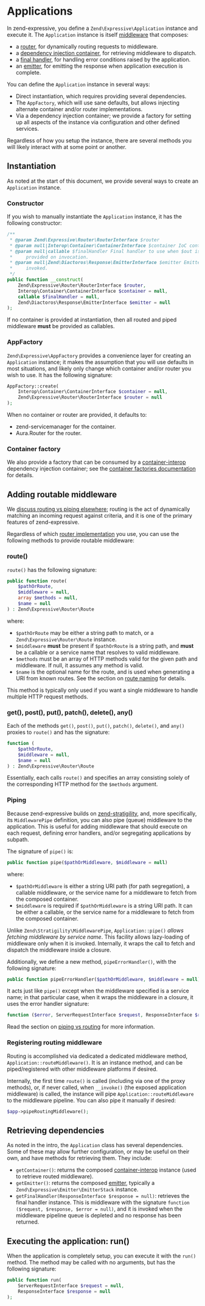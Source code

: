 # Applications

In zend-expressive, you define a `Zend\Expressive\Application` instance and
execute it. The `Application` instance is itself [middleware](https://github.com/zendframework/zend-stratigility/blob/master/doc/book/middleware.md)
that composes:

- a [router](router/intro.md), for dynamically routing requests to middleware.
- a [dependency injection container](container/intro.md), for retrieving
  middleware to dispatch.
- a [final handler](error-handling.md), for handling error conditions raised by
  the application.
- an [emitter](https://github.com/zendframework/zend-diactoros/blob/master/doc/book/emitting-responses.md),
  for emitting the response when application execution is complete.

You can define the `Application` instance in several ways:

- Direct instantiation, which requires providing several dependencies.
- The `AppFactory`, which will use sane defaults, but allows injecting alternate
  container and/or router implementations.
- Via a dependency injection container; we provide a factory for setting up all
  aspects of the instance via configuration and other defined services.

Regardless of how you setup the instance, there are several methods you will
likely interact with at some point or another.

## Instantiation

As noted at the start of this document, we provide several ways to create an
`Application` instance.

### Constructor

If you wish to manually instantiate the `Application` instance, it has the
following constructor:

```php
/**
 * @param Zend\Expressive\Router\RouterInterface $router
 * @param null|Interop\Container\ContainerInterface $container IoC container from which to pull services, if any.
 * @param null|callable $finalHandler Final handler to use when $out is not
 *     provided on invocation.
 * @param null|Zend\Diactoros\Response\EmitterInterface $emitter Emitter to use when `run()` is
 *     invoked.
 */
public function __construct(
    Zend\Expressive\Router\RouterInterface $router,
    Interop\Container\ContainerInterface $container = null,
    callable $finalHandler = null,
    Zend\Diactoros\Response\EmitterInterface $emitter = null
);
```

If no container is provided at instantiation, then all routed and piped
middleware **must** be provided as callables.

### AppFactory

`Zend\Expressive\AppFactory` provides a convenience layer for creating an
`Application` instance; it makes the assumption that you will use defaults in
most situations, and likely only change which container and/or router you wish
to use. It has the following signature:

```php
AppFactory::create(
    Interop\Container\ContainerInterface $container = null,
    Zend\Expressive\Router\RouterInterface $router = null
);
```

When no container or router are provided, it defaults to:

- zend-servicemanager for the container.
- Aura.Router for the router.

### Container factory

We also provide a factory that can be consumed by a
[container-interop](https://github.com/container-interop/container-interop)
dependency injection container; see the [container factories documentation](container/factories.md)
for details.

## Adding routable middleware

We [discuss routing vs piping elsewhere](router/piping.md); routing is the act
of dynamically matching an incoming request against criteria, and it is one of
the primary features of zend-expressive.

Regardless of which [router implementation](router/interface.md) you use, you
can use the following methods to provide routable middleware:

### route()

`route()` has the following signature:

```php
public function route(
    $pathOrRoute,
    $middleware = null,
    array $methods = null,
    $name = null
) : Zend\Expressive\Router\Route
```

where:

- `$pathOrRoute` may be either a string path to match, or a
  `Zend\Expressive\Router\Route` instance.
- `$middleware` **must** be present if `$pathOrRoute` is a string path, and
  **must** be a callable or a service name that resolves to valid middleware.
- `$methods` must be an array of HTTP methods valid for the given path and
  middleware. If null, it assumes any method is valid.
- `$name` is the optional name for the route, and is used when generating a URI
  from known routes. See the section on [route naming](router/uri-generation.md#generating-uris)
  for details.

This method is typically only used if you want a single middleware to handle
multiple HTTP request methods.

### get(), post(), put(), patch(), delete(), any()

Each of the methods `get()`, `post()`, `put()`, `patch()`, `delete()`, and `any()`
proxies to `route()` and has the signature:

```php
function (
    $pathOrRoute,
    $middleware = null,
    $name = null
) : Zend\Expressive\Router\Route
```

Essentially, each calls `route()` and specifies an array consisting solely of
the corresponding HTTP method for the `$methods` argument.

### Piping

Because zend-expressive builds on [zend-stratigility](https://github.com/zendframework/zend-stratigility),
and, more specifically, its `MiddlewarePipe` definition, you can also pipe
(queue) middleware to the application. This is useful for adding middleware that
should execute on each request, defining error handlers, and/or segregating
applications by subpath.

The signature of `pipe()` is:

```php
public function pipe($pathOrMiddleware, $middleware = null)
```

where:

- `$pathOrMiddleware` is either a string URI path (for path segregation), a
  callable middleware, or the service name for a middleware to fetch from the
  composed container.
- `$middleware` is required if `$pathOrMiddleware` is a string URI path. It can
  be either a callable, or the service name for a middleware to fetch from the
  composed container.

Unlike `Zend\Stratigility\MiddlewarePipe`, `Application::pipe()` *allows
fetching middleware by service name*. This facility allows lazy-loading of
middleware only when it is invoked. Internally, it wraps the call to fetch and
dispatch the middleware inside a closure.

Additionally, we define a new method, `pipeErrorHandler()`, with the following
signature:

```php
public function pipeErrorHandler($pathOrMiddleware, $middleware = null)
```

It acts just like `pipe()` except when the middleware specified is a service
name; in that particular case, when it wraps the middleware in a closure, it
uses the error handler signature:

```php
function ($error, ServerRequestInterface $request, ResponseInterface $response, callable $next);
```

Read the section on [piping vs routing](router/piping.md) for more information.

### Registering routing middleware

Routing is accomplished via dedicated a dedicated middleware method, 
`Application::routeMiddleware()`. It is an instance method, and can be
piped/registered with other middleware platforms if desired.

Internally, the first time `route()` is called (including via one of the proxy
methods), or, if never called, when `__invoke()` (the exposed application
middleware) is called, the instance will pipe `Application::routeMiddleware` to
the middleware pipeline. You can also pipe it manually if desired:

```php
$app->pipeRoutingMiddleware();
```

## Retrieving dependencies

As noted in the intro, the `Application` class has several dependencies. Some of
these may allow further configuration, or may be useful on their own, and have
methods for retrieving them. They include:

- `getContainer()`: returns the composed [container-interop](https://github.com/container-interop/container-interop)
  instance (used to retrieve routed middleware).
- `getEmitter()`: returns the composed
  [emitter](https://github.com/zendframework/zend-diactoros/blob/master/doc/book/emitting-responses.md),
  typically a `Zend\Expressive\Emitter\EmitterStack` instance.
- `getFinalHandler(ResponseInterface $response = null)`: retrieves the final
  handler instance. This is middleware with the signature `function ($request,
  $response, $error = null)`, and it is invoked when the middleware pipeline
  queue is depleted and no response has been returned.

## Executing the application: run()

When the application is completely setup, you can execute it with the `run()`
method. The method may be called with no arguments, but has the following
signature:

```php
public function run(
    ServerRequestInterface $request = null,
    ResponseInterface $response = null
);
```
